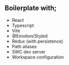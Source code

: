 ## Boilerplate with;

- React
- Typescript
- Vite
- @Emotion/Styled
- Redux (with persistence)
- Path aliases
- SWC dev server
- Workspace configuration
